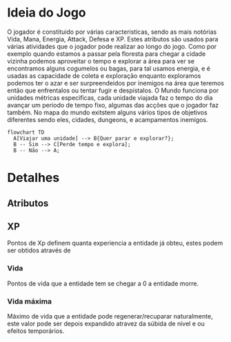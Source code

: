 # Ideia do Jogo

O jogador é constituido por várias caracteristicas, sendo as mais notórias Vida, Mana, Energia, Attack, Defesa e XP.
Estes atributos são usados para várias atividades que o jogador pode realizar ao longo do jogo.
Como por exemplo quando estamos a passar pela floresta para chegar a cidade vizinha podemos aproveitar o tempo e explorar a área para ver se encontramos alguns cogumelos ou bagas, para tal usamos energia, e é usadas as capacidade de coleta e exploração enquanto exploramos podemos ter o azar e ser surpreendeidos por inemigos na área que teremos então que enfrentalos ou tentar fugir e despistalos.
O Mundo funciona por unidades métricas especificas, cada unidade viajada faz o tempo do dia avançar um periodo de tempo fixo, algumas das acções que o jogador faz também. No mapa do mundo exitstem alguns vários tipos de objetivos diferentes sendo eles, cidades, dungeons, e acampamentos inemigos.

```mermaid
flowchart TD
  A[Viajar uma unidade] --> B{Quer parar e explorar?};
  B -- Sim --> C[Perde tempo e explora];
  B -- Não --> A;

```

# Detalhes

## Atributos

## XP

Pontos de Xp definem quanta experiencia a entidade já obteu, estes podem ser obtidos através de

### Vida

Pontos de vida que a entidade tem se chegar a 0 a entidade morre.

### Vida máxima

Máximo de vida que a entidade pode regenerar/recuparar naturalmente, este valor pode ser depois expandido atravez da súbida de nível e ou efeitos temporários.

```

```
